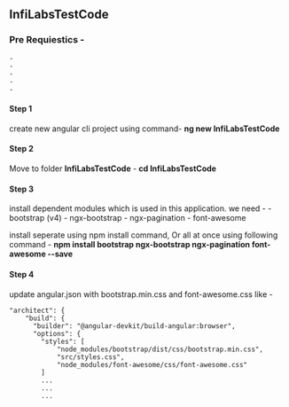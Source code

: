 ## InfiLabsTestCode

### Pre Requiestics -
    -  
    -  
    -  
    -  
    -  

#### Step 1
create new angular cli project using command-  **ng new InfiLabsTestCode**


#### Step 2
Move to folder **InfiLabsTestCode** - **cd InfiLabsTestCode**


#### Step 3
install dependent modules which is used in this application. we need - 
    -  bootstrap (v4)
    -  ngx-bootstrap
    -  ngx-pagination
    -  font-awesome
    
install seperate using npm install command,
Or all at once using following command -  **npm install bootstrap ngx-bootstrap ngx-pagination font-awesome --save**


#### Step 4
update angular.json with bootstrap.min.css and font-awesome.css like - 

	"architect": {
        "build": {
          "builder": "@angular-devkit/build-angular:browser",
          "options": {
			"styles": [
				"node_modules/bootstrap/dist/css/bootstrap.min.css",
				"src/styles.css",
				"node_modules/font-awesome/css/font-awesome.css"
			]
			...
			...
			...




